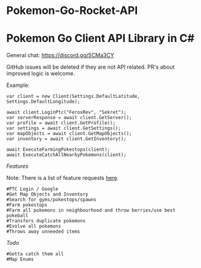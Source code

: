 # Pokemon-Go-Rocket-API

# Pokemon Go Client API Library in C# #

General chat: https://discord.gg/5CMa3CY

GitHub issues will be deleted if they are not API related. PR's about improved logic is welcome.

Example:

```
var client = new Client(Settings.DefaultLatitude, Settings.DefaultLongitude);

await client.LoginPtc("FeroxRev", "Sekret");
var serverResponse = await client.GetServer();
var profile = await client.GetProfile();
var settings = await client.GetSettings();
var mapObjects = await client.GetMapObjects();
var inventory = await client.GetInventory();

await ExecuteFarmingPokestops(client);
await ExecuteCatchAllNearbyPokemons(client);
```

*Features*

Note: There is a list of feature requests [here](https://github.com/FeroxRev/Pokemon-Go-Rocket-API/wiki/Feature-requests).

```
#PTC Login / Google
#Get Map Objects and Inventory
#Search for gyms/pokestops/spawns
#Farm pokestops
#Farm all pokemons in neighbourhood and throw berries/use best pokeball
#Transfers duplicate pokemons
#Evolve all pokemons
#Throws away unneeded items

```

*Todo*

```
#Gotta catch them all
#Map Enums
```

